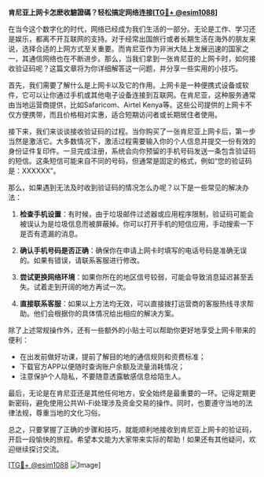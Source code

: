 **肯尼亚上网卡怎麽收驗證碼？轻松搞定网络连接[[TG💪+ @esim1088](https://t.me/s/esim1088)]**

在当今这个数字化的时代，网络已经成为我们生活的一部分。无论是工作、学习还是娱乐，都离不开互联网的支持。对于经常出国旅行或者长期生活在海外的朋友来说，选择合适的上网方式至关重要。而肯尼亚作为非洲大陆上发展迅速的国家之一，其通信网络也在不断进步。那么，当我们拿到一张肯尼亚的上网卡时，如何接收验证码呢？这篇文章将为你详细解答这一问题，并分享一些实用的小技巧。

首先，我们需要了解什么是上网卡以及它的作用。上网卡是一种便携式设备或软件，它可以让你通过手机或其他电子设备连接到互联网。在肯尼亚，这种服务通常由当地运营商提供，比如Safaricom、Airtel Kenya等。这些公司提供的上网卡不仅方便携带，而且价格相对实惠，适合短期访问者或长期居住者使用。

接下来，我们来谈谈接收验证码的过程。当你购买了一张肯尼亚上网卡后，第一步当然是激活它。大多数情况下，激活过程需要输入你的个人信息并提交一份有效的身份证件复印件。一旦完成注册，系统会向你预留的手机号码发送一条包含验证码的短信。这条短信可能来自不同的号码，但通常是固定的格式，例如“您的验证码是：XXXXXX”。

那么，如果遇到无法及时收到验证码的情况怎么办呢？以下是一些常见的解决办法：

1. **检查手机设置**：有时候，由于垃圾邮件过滤器或应用程序限制，验证码可能会被误认为是垃圾信息而被屏蔽掉。你可以打开手机的短信应用，手动搜索一下是否有遗漏的消息。

2. **确认手机号码是否正确**：确保你在申请上网卡时填写的电话号码是准确无误的。如果有错误，请联系客服进行修改。

3. **尝试更换网络环境**：如果你所在的地区信号较弱，可能会导致消息延迟甚至丢失。试着走到开阔的地方再试一次。

4. **直接联系客服**：如果以上方法均无效，可以直接拨打运营商的客服热线寻求帮助。他们会根据你的具体情况给出相应的解决方案。

除了上述常规操作外，还有一些额外的小贴士可以帮助你更好地享受上网卡带来的便利：

- 在出发前做好功课，提前了解目的地的通信规则和资费标准；
- 下载官方APP以便随时查询账户余额及流量消耗情况；
- 注意保护个人隐私，不要随意透露敏感信息给陌生人。

最后，无论是在肯尼亚还是其他任何地方，安全始终是最重要的一环。记得定期更新密码，避免使用公共Wi-Fi处理涉及资金交易的操作。同时，也要遵守当地的法律法规，尊重当地的文化习俗。

总之，只要掌握了正确的步骤和技巧，就能顺利地接收到肯尼亚上网卡的验证码，开启一段愉快的旅程。希望本文能为大家带来实际的帮助！如果还有其他疑问，欢迎继续探讨交流。

[[TG💪+ @esim1088](https://t.me/s/esim1088) ![Image](https://i.postimg.cc/4NQfJmqS/Snipaste-2025-05-13-00-14-12.png)]